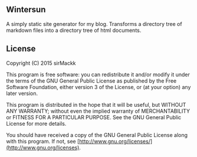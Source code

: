 ## Wintersun

A simply static site generator for my blog. Transforms a directory tree of markdown files into a directory tree of html documents.

## License

Copyright (C) 2015 sirMackk

This program is free software: you can redistribute it and/or modify
it under the terms of the GNU General Public License as published by
the Free Software Foundation, either version 3 of the License, or
(at your option) any later version.

This program is distributed in the hope that it will be useful,
but WITHOUT ANY WARRANTY; without even the implied warranty of
MERCHANTABILITY or FITNESS FOR A PARTICULAR PURPOSE.  See the
GNU General Public License for more details.

You should have received a copy of the GNU General Public License
along with this program.  If not, see 
[http://www.gnu.org/licenses/](http://www.gnu.org/licenses).

